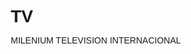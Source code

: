 # TV
MILENIUM TELEVISION INTERNACIONAL
<html lang="es">
<head>
    <meta charset="UTF-8">
    <meta name="viewport" content="width=device-width, initial-scale=1.0">
    <meta name="description" content="Página oficial del canal de TV con transmisiones en vivo, noticias, videos y más.">
    <title>Canal de TV - Inicio</title>
    <link rel="stylesheet" href="https://cdnjs.cloudflare.com/ajax/libs/font-awesome/6.4.2/css/all.min.css">
    <!-- Video.js CSS -->
    <link href="https://vjs.zencdn.net/8.10.0/video-js.css" rel="stylesheet">
    <style>
        * {
            margin: 0;
            padding: 0;
            box-sizing: border-box;
            font-family: 'Arial', sans-serif;
        }

        body {
            background-color: #4682B4;
            color: #333;
        }

        /* Header */
        header {
            background: linear-gradient(90deg, #1a73e8, #0d47a1);
            color: white;
            padding: 1rem 2rem;
            position: sticky;
            top: 0;
            z-index: 1000;
        }

        .header-container {
            max-width: 1200px;
            margin: 0 auto;
            display: flex;
            justify-content: space-between;
            align-items: center;
        }

        .logo img {
            height: 50px;
        }

        nav ul {
            list-style: none;
            display: flex;
            gap: 1.5rem;
            align-items: center; /* Alinea verticalmente los elementos del menú */
        }

        nav ul li a {
            color: white;
            text-decoration: none;
            font-weight: bold;
            transition: color 0.3s;
            line-height: 1; /* Normaliza altura de línea */
            white-space: nowrap; /* Evita división de texto */
        }

        nav ul li a:hover {
            color: #ffd700;
        }

        /* Hero Section */
        .hero {
            background: url('https://via.placeholder.com/1920x600') no-repeat center/cover;
            height: 500px;
            display: flex;
            align-items: center;
            justify-content: center;
            text-align: center;
            color: white;
            text-shadow: 2px 2px 4px rgba(0, 0, 0, 0.7);
        }

        .hero h1 {
            font-size: 3rem;
            margin-bottom: 1rem;
        }

        .hero button {
            background: #ffd700;
            border: none;
            padding: 0.75rem 1.5rem;
            font-size: 1.2rem;
            cursor: pointer;
            border-radius: 5px;
            transition: background 0.3s;
        }

        .hero button:hover {
            background: #e6c200;
        }

        /* Sections */
        .section {
            padding: 3rem 2rem;
            max-width: 1200px;
            margin: 0 auto;
        }

        .section h2 {
            font-size: 2rem;
            margin-bottom: 1.5rem;
            color: #ffd700; /* Amarillo dorado igual que footer a */
        }

        #live h2 {
            color: #1a73e8; /* Azul original para Transmisiones en Vivo */
        }

        .grid {
            display: grid;
            grid-template-columns: repeat(auto-fit, minmax(250px, 1fr));
            gap: 1.5rem;
        }

        .card {
            background: white;
            border-radius: 10px;
            overflow: hidden;
            box-shadow: 0 4px 8px rgba(0, 0, 0, 0.1);
            transition: transform 0.3s;
        }

        .card:hover {
            transform: translateY(-5px);
        }

        .card img {
            width: 100%;
            height: 150px;
            object-fit: cover;
        }

        .card-content {
            padding: 1rem;
        }

        .card-content h3 {
            font-size: 1.2rem;
            margin-bottom: 0.5rem;
        }

        .card-content p {
            font-size: 0.9rem;
            color: #666;
        }

        /* Live Stream Section */
        .live-stream {
            background: #f9f9f9;
            text-align: center;
        }

        .live-stream .video-js {
            width: 100%;
            max-width: 800px;
            height: 450px;
            margin: 1rem auto;
        }

        /* Footer */
        footer {
            background: #0d47a1;
            color: white;
            padding: 2rem;
            text-align: center;
        }

        footer a {
            color: #ffd700;
            text-decoration: none;
        }

        footer a:hover {
            text-decoration: underline;
        }

        /* Responsive */
        @media (max-width: 768px) {
            .hero h1 {
                font-size: 2rem;
            }

            nav ul {
                flex-direction: column;
                gap: 1rem;
                align-items: center; /* Mantener alineación en vista móvil */
            }

            .live-stream .video-js {
                height: 300px;
            }
        }
    </style>
</head>
<body>
    <!-- Header -->
    <header>
        <div class="header-container">
            <div class="logo">
                <img src="https://drive.google.com/uc?id=1OIBJ_b_27ObjO0kmGlj3DrpI9D2pWUmX" alt="Logo Canal TV">
            </div>
            <nav>
                <ul>
                    <li><a href="#live">Transmisiones en Vivo</a></li>
                    <li><a href="#tvplay">TV Play</a></li>
                    <li><a href="#news">Noticias</a></li>
                    <li><a href="#videos">Videos</a></li>
                    <li><a href="#posts">Publicaciones</a></li>
                    <li><a href="#defensa">Defensa del Televidente</a></li>
                </ul>
            </nav>
        </div>
    </header>

    <!-- Hero Section -->
    <section class="hero">
        <div>
            <h1>Bienvenidos a Milenium Tvi</h1>
            <p>Tu fuente de entretenimiento, noticias y mucho más</p>
            <button onclick="window.location.href='#live'">Ver Ahora</button>
        </div>
    </section>

    <!-- Transmisiones en Vivo -->
    <section id="live" class="section live-stream">
        <h2>Transmisiones en Vivo</h2>
        <video
            id="live-stream-player"
            class="video-js vjs-default-skin"
            controls
            preload="auto"
            width="800"
            height="450"
            data-setup='{}'>
            <source src="https://app.viloud.tv/hls/channel/c8984eee3163b175a0c725860f53749d.m3u8" type="application/x-mpegURL">
            <p class="vjs-no-js">
                Para ver este video, habilita JavaScript y considera actualizar a un navegador que soporte video HTML5.
            </p>
        </video>
    </section>

    <!-- TV Play -->
    <section id="tvplay" class="section">
        <h2>TV Play</h2>
        <div class="grid">
            <div class="card">
                <img src="https://www.canva.com/design/DAGrNUbFdSQ/O2JWkQP-9spi5KLvdhz-3Q/view?utm_content=DAGrNUbFdSQ&utm_campaign=designshare&utm_medium=link2&utm_source=uniquelinks&utlId=h5670f93789" alt="Programa 1">
                <div class="card-content">
                    <h3>Programa Estelar</h3>
                    <p>Disfruta de nuestro programa insignia con invitados especiales.</p>
                </div>
            </div>
            <div class="card">
                <img src="https://www.canva.com/design/DAGrNUbFdSQ/O2JWkQP-9spi5KLvdhz-3Q/view?utm_content=DAGrNUbFdSQ&utm_campaign=designshare&utm_medium=link2&utm_source=uniquelinks&utlId=h5670f93789" alt="Programa 2">
                <div class="card-content">
                    <h3>Serie Exclusiva</h3>
                    <p>Una serie que no te puedes perder, disponible en TV Play.</p>
                </div>
            </div>
        </div>
    </section>

    <!-- Noticias -->
    <section id="news" class="section">
        <h2>Noticias</h2>
        <div class="grid">
            <!-- Nueva noticia destacada y primera -->
            <div class="card">
                <img src="https://mileniumtvi.com/wp-content/uploads/2025/07/Bloque-de-seguridad-Duran.jpg" alt="Retiro de Firmas RC5">
                <div class="card-content">
                    <h3>Retiro de Firmas RC5</h3>
                    <p>Cuatro Asambleístas de RC5 han retirado su firma del proyecto de ley presentado por su ex compañero de bancada Santiago Díaz en el que se propone que el consentimiento para una relación sexual sea a partir de los 14 años y no desde los 18.</p>
                    <a href="https://mileniumtvi.com/ex-companeros-de-la-bancada-la-revolucion-ciudadana-comenzaron-a-retirar-sus-firmas" target="_blank">Leer más</a>
                </div>
            </div>
            <div class="card">
                <img src="https://mileniumtvi.com/wp-content/uploads/2025/07/Bloque-de-seguridad-Duran.jpg" alt="Relevo de Mando Policial">
                <div class="card-content">
                    <h3>Relevo de Mando Policial</h3>
                    <p>El presidente Daniel Noboa oficializó el relevo del mando policial: Pablo Dávila es el nuevo Comandante General.</p>
                    <a href="https://mileniumtvi.com/el-presidente-daniel-noboa-oficializo-el-relevo-del-mando-policial-pablo-davila-es-el-nuevo-comandante-general" target="_blank">Leer más</a>
                </div>
            </div>
            <div class="card">
                <img src="https://mileniumtvi.com/wp-content/uploads/2025/07/Bloque-de-seguridad-Duran.jpg" alt="Caso Santiago Díaz">
                <div class="card-content">
                    <h3>Caso Santiago Díaz</h3>
                    <p>Santiago Díaz era el legislador alterno de Priscila Schettini, y se principalizó luego de que a Schettini se le suspendieran sus derechos políticos. Está acusado de violación a una menor.</p>
                    <a href="https://mileniumtvi.com/santiago-diaz-era-el-legislador-alterno-de-priscila-schettini-y-se-principalizo-luego-de-que-a-schettini-se-le-suspendieran-sus-derechos-politicos-esta-acusado-de-violacion-a-una-menor" target="_blank">Leer más</a>
                </div>
            </div>
            <div class="card">
                <img src="https://mileniumtvi.com/wp-content/uploads/2025/07/Bloque-de-seguridad-Duran.jpg" alt="Lucha contra la corrupción">
                <div class="card-content">
                    <h3>La lucha contra la corrupción continúa</h3>
                    <p>El bloque de seguridad interviene cinco instituciones públicas en Durán.</p>
                    <a href="https://mileniumtvi.com/la-lucha-contra-la-corrupcion-continua-el-bloque-de-seguridad-interviene-cinco-instituciones-publicas-en-duran" target="_blank">Leer más</a>
                </div>
            </div>
            <div class="card">
                <img src="https://mileniumtvi.com/wp-content/uploads/2025/07/Presidente-Noboa-reuniones-italianas.jpg" alt="Noticia Destacada">
                <div class="card-content">
                    <h3>Noticia Destacada</h3>
                    <p>Presidente Noboa mantuvo reuniones bilaterales con las máximas autoridades de la política italiana para fortalecer cooperación y seguridad.</p>
                    <a href="https://mileniumtvi.com/presidente-noboa-mantuvo-reuniones-bilaterales-con-las-maximas-autoridades-de-la-politica-italiana" target="_blank">Leer más</a>
                </div>
            </div>
            <div class="card">
                <img src="https://img.youtube.com/vi/9-fRmWQ7j6k/hqdefault.jpg" alt="Noticia Local">
                <div class="card-content">
                    <h3>Noticia Local</h3>
                    <p>Últimos acontecimientos locales captados en video, con cobertura exclusiva de eventos en tu comunidad.</p>
                    <a href="https://youtu.be/9-fRmWQ7j6k?si=nwhEnpf3A4rCIu3E" target="_blank">Ver video</a>
                </div>
            </div>
            <div class="card">
                <img src="https://www.canva.com/design/DAGrNUMTC64/a-pMihPoo9L1C55W5vU0jg/watch?utm_content=DAGrNUMTC64&utm_campaign=designshare&utm_medium=link2&utm_source=uniquelinks&utlId=h3ea15cd559" alt="Editorial">
                <div class="card-content">
                    <h3>Editorial</h3>
                    <p>Explora las opiniones y análisis de nuestros expertos sobre los temas más relevantes.</p>
                    <a href="https://mileniumtvi.com/opinion" target="_blank">Leer más</a>
                </div>
            </div>
            <div class="card">
                <img src="https://mileniumtvi.com/wp-content/uploads/2025/06/Empresarios-italianos.jpg" alt="Noticia Empresarios Italianos">
                <div class="card-content">
                    <h3>Empresarios Italianos y Presidente Noboa</h3>
                    <p>Empresarios italianos dialogaron con el Presidente Daniel Noboa sobre inversiones en sectores estratégicos.</p>
                    <a href="https://mileniumtvi.com/empresarios-italianos-en-areas-estrategicas-dialogaron-con-el-presidente-daniel-noboa-sobre-inversion-en-sectores-estrategicos" target="_blank">Leer más</a>
                </div>
            </div>
            <div class="card">
                <img src="https://pbs.twimg.com/media/GvXiaxLXEAAFS-9.jpg?format=jpg&name=small" alt="Caso de Violación">
                <div class="card-content">
                    <h3>Caso de Violación a Menor</h3>
                    <p>Una menor de apenas 12 años, presuntamentre fue víctima de violación por parte de un sujeto identificado como Joseph Santiago Díaz Asque RC5, el reemplazo de Prisclila Schettini en la Asamblea del enlace <a href="https://x.com/mileniumtvi/status/1942707934242169275">https://x.com/mileniumtvi/status/1942707934242169275</a></p>
                </div>
            </div>
        </div>
    </section>

    <!-- Videos -->
    <section id="videos" class="section">
        <h2>Videos</h2>
        <div class="grid">
            <div class="card">
                <iframe width="100%" height="315" src="https://www.youtube.com/embed/MHjAUKw1VAE" title="Video Viral" frameborder="0" allow="accelerometer; autoplay; clipboard-write; encrypted-media; gyroscope; picture-in-picture" allowfullscreen></iframe>
                <div class="card-content">
                    <h3>Video Viral</h3>
                    <p>Mira los videos más populares de la semana.</p>
                </div>
            </div>
            <div class="card">
                <iframe width="100%" height="315" src="https://www.youtube.com/embed/WIc2_BaF0Mo?si=GMguO6tXNOpN9GYc" title="Entrevista Exclusiva" frameborder="0" allow="accelerometer; autoplay; clipboard-write; encrypted-media; gyroscope; picture-in-picture" allowfullscreen></iframe>
                <div class="card-content">
                    <h3>Entrevista Exclusiva</h3>
                    <p>Una charla con una celebridad que no te puedes perder.</p>
                </div>
            </div>
        </div>
    </section>

    <!-- Publicaciones -->
    <section id="posts" class="section">
        <h2>Publicaciones</h2>
        <div class="grid">
            <div class="card">
                <a href="https://mileniumtvi.com/obras-comprometidas-son-olvidadas-por-la-municipalidad">
                    <img src="https://mileniumtvi.com/wp-content/uploads/2025/07/Obras-municipalidad-olvidadas.jpg" alt="Obras comprometidas">
                </a>
                <div class="card-content">
                    <h3>Obras comprometidas por la Municipalidad son olvidadas</h3>
                    <p>Proyectos prometidos por la Municipalidad no se han ejecutado, generando preocupación en la ciudadanía.</p>
                    <a href="https://mileniumtvi.com/obras-comprometidas-son-olvidadas-por-la-municipalidad">Leer más</a>
                </div>
            </div>
            <div class="card">
                <a href="https://mileniumtvi.com/ecuador-y-emiratos-arabes-unidos-fortalecen-lazos-de-cooperacion">
                    <img src="https://tu-servidor.com/imagenes/articulo-ecuador-emiratos.jpg" alt="Artículo Especial">
                </a>
                <div class="card-content">
                    <h3>Artículo Especial</h3>
                    <p>Ecuador y Emiratos Árabes Unidos firman acuerdos para impulsar turismo, conectividad aérea y seguridad, promoviendo intercambios culturales y comerciales.</p>
                    <a href="https://mileniumtvi.com/ecuador-y-emiratos-arabes-unidos-fortalecen-lazos-de-cooperacion">Leer más</a>
                </div>
            </div>
            <div class="card">
                <a href="https://mileniumtvi.com/ecuador-y-emiratos-arabes-unidos-fortalecen-lazos-de-cooperacion">
                    <img src="https://tu-servidor.com/imagenes/articulo-ecuador-emiratos.jpg" alt="Blog del Mes">
                </a>
                <div class="card-content">
                    <h3>Blog del Mes</h3>
                    <p>Descubre cómo los nuevos lazos entre Ecuador y Emiratos Árabes abren oportunidades para el comercio y la innovación tecnológica.</p>
                    <a href="https://mileniumtvi.com/ecuador-y-emiratos-arabes-unidos-fortalecen-lazos-de-cooperacion">Leer más</a>
                </div>
            </div>
        </div>
    </section>

    <!-- Defensa del Televidente -->
    <section id="defensa" class="section">
        <h2>Defensa del Televidente</h2>
        <p>En nuestro canal, tu voz importa. Contáctanos para cualquier queja, sugerencia o consulta.</p>
        <form>
            <input type="text" placeholder="Nombre" required>
            <input type="email" placeholder="Correo Electrónico" required>
            <textarea placeholder="Tu mensaje" required></textarea>
            <button type="submit">Enviar</button>
        </form>
    </section>

    <!-- Footer -->
    <footer>
        <p>© 2025 Canal de TV. Todos los derechos reservados.</p>
        <p><a href="#">Términos y Condiciones</a> | <a href="#">Política de Privacidad</a> | <a href="#defensa">Contacto</a></p>
        <div class="social">
            <a href="https://www.facebook.com/mileniumtvi/" target="_blank"><i class="fab fa-facebook-f"></i></a>
            <a href="https://x.com/mileniumtvi" target="_blank"><i class="fab fa-x-twitter"></i></a>
            <a href="#"><i class="fab fa-instagram"></i></a>
            <a href="https://www.youtube.com/@mileniumtvi" target="_blank"><i class="fab fa-youtube"></i></a>
        </div>
    </footer>

    <!-- Video.js Script -->
    <script src="https://vjs.zencdn.net/8.10.0/video.min.js"></script>
    <script>
        // Smooth scroll para los enlaces de navegación
        document.querySelectorAll('a[href^="#"]').forEach(anchor => {
            anchor.addEventListener('click', function (e) {
                e.preventDefault();
                document.querySelector(this.getAttribute('href')).scrollIntoView({
                    behavior: 'smooth'
                });
            });
        });
    </script>
</body>
</html>
